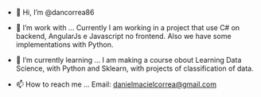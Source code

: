 - 👋 Hi, I’m @dancorrea86

- 👀 I’m work with ...
Currently I am working in a project that use C# on backend, AngularJs e Javascript no frontend. Also we have some implementations with Python. 

- 🌱 I’m currently learning ...
I am making a course obout Learning Data Science, with Python and Sklearn, with projects of classification of data.


- 📫 How to reach me ...
Email: danielmacielcorrea@gmail.com

<!---
dancorrea86/dancorrea86 is a ✨ special ✨ repository because its `README.md` (this file) appears on your GitHub profile.
You can click the Preview link to take a look at your changes.
--->

